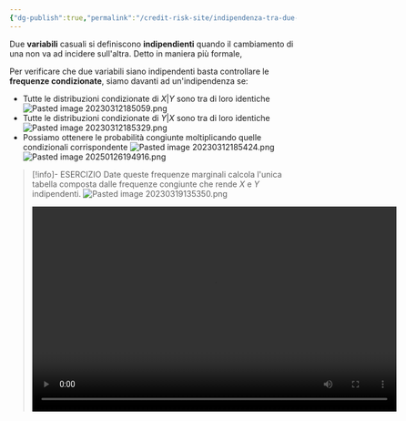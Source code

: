 ```yaml
---
{"dg-publish":true,"permalink":"/credit-risk-site/indipendenza-tra-due-variabili-casuali/"}
---
```


Due **variabili** casuali si definiscono **indipendienti** quando il cambiamento di una non va ad incidere sull'altra.
Detto in maniera più formale,  

Per verificare che due variabili siano indipendenti basta controllare le **frequenze condizionate**, siamo davanti ad un'indipendenza se:
- Tutte le distribuzioni condizionate di $X|Y$ sono tra di loro identiche
![Pasted image 20230312185059.png](/img/user/Credit%20Risk%20_site/allegati/Pasted%20image%2020230312185059.png)
- Tutte le distribuzioni condizionate di $Y|X$ sono tra di loro identiche
![Pasted image 20230312185329.png](/img/user/Credit%20Risk%20_site/allegati/Pasted%20image%2020230312185329.png)
- Possiamo ottenere le probabilità congiunte moltiplicando quelle condizionali corrispondente
![Pasted image 20230312185424.png](/img/user/Credit%20Risk%20_site/allegati/Pasted%20image%2020230312185424.png)
![Pasted image 20250126194916.png](/img/user/Credit%20Risk%20_site/allegati/allegati/Pasted%20image%2020250126194916.png)

> [!info]- ESERCIZIO
> Date queste frequenze marginali calcola l'unica tabella composta dalle frequenze congiunte che rende $X$ e $Y$ indipendenti.
> ![Pasted image 20230319135350.png](/img/user/Credit%20Risk%20_site/allegati/Pasted%20image%2020230319135350.png)
> 
> <video width="640" height="360" controls> <source src="https://github.com/marcolldotcoin/credit_risk/raw/7ce104d39c5d7b3c11e68f6a4e9af3658233cf95/src/site/uploads/video/Esercizio%20variabili%20indipendenti.mp4" type="video/mp4">Your browser does not support the video tag.</video>